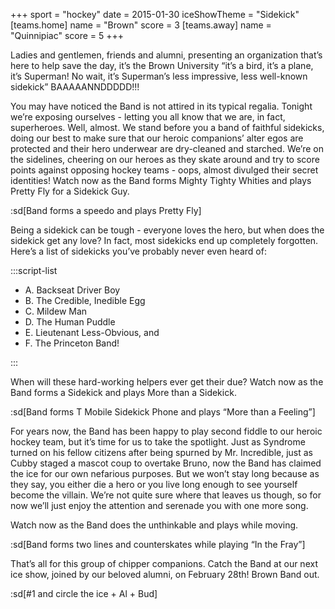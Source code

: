 +++
sport = "hockey"
date = 2015-01-30
iceShowTheme = "Sidekick"
[teams.home]
name = "Brown"
score = 3
[teams.away]
name = "Quinnipiac"
score = 5
+++

Ladies and gentlemen, friends and alumni, presenting an organization that’s here to help save the day, it’s the Brown University “it’s a bird, it’s a plane, it’s Superman! No wait, it’s Superman’s less impressive, less well-known sidekick” BAAAAANNDDDDD!!!

You may have noticed the Band is not attired in its typical regalia. Tonight we’re exposing ourselves - letting you all know that we are, in fact, superheroes. Well, almost. We stand before you a band of faithful sidekicks, doing our best to make sure that our heroic companions’ alter egos are protected and their hero underwear are dry-cleaned and starched. We’re on the sidelines, cheering on our heroes as they skate around and try to score points against opposing hockey teams - oops, almost divulged their secret identities! Watch now as the Band forms Mighty Tighty Whities and plays Pretty Fly for a Sidekick Guy.

:sd[Band forms a speedo and plays Pretty Fly]

Being a sidekick can be tough - everyone loves the hero, but when does the sidekick get any love? In fact, most sidekicks end up completely forgotten. Here’s a list of sidekicks you’ve probably never even heard of:

:::script-list

- A. Backseat Driver Boy
- B. The Credible, Inedible Egg
- C. Mildew Man
- D. The Human Puddle
- E. Lieutenant Less-Obvious, and
- F. The Princeton Band!

:::

When will these hard-working helpers ever get their due? Watch now as the Band forms a Sidekick and plays More than a Sidekick.

:sd[Band forms T Mobile Sidekick Phone and plays “More than a Feeling”]

For years now, the Band has been happy to play second fiddle to our heroic hockey team, but it’s time for us to take the spotlight. Just as Syndrome turned on his fellow citizens after being spurned by Mr. Incredible, just as Cubby staged a mascot coup to overtake Bruno, now the Band has claimed the ice for our own nefarious purposes. But we won’t stay long because as they say, you either die a hero or you live long enough to see yourself become the villain. We’re not quite sure where that leaves us though, so for now we’ll just enjoy the attention and serenade you with one more song.

Watch now as the Band does the unthinkable and plays while moving.

:sd[Band forms two lines and counterskates while playing “In the Fray”]

That’s all for this group of chipper companions. Catch the Band at our next ice show, joined by our beloved alumni, on February 28th! Brown Band out.

:sd[#1 and circle the ice + Al + Bud]
